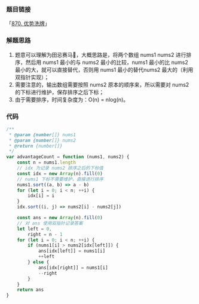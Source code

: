 ### 题目链接

「[870. 优势洗牌](https://leetcode.cn/problems/advantage-shuffle/)」

### 解题思路

1. 题意可以理解为田忌赛马🐎，大概思路是，将两个数组 nums1 nums2 进行排序，然后用 nums1 最小的与 nums2 最小的比较，nums1 最小的比 nums2 最小的大，就可以直接替代，否则用 nums1 最小的替代nums2 最大的（利用双指针实现）；
2. 需要注意的，输出数组需要按照 nums2 原本的顺序来，所以需要对 nums2 的下标进行维护，保存排序之后下标；
3. 由于需要排序，时间复杂度为：O(n) = nlog(n)。

### 代码

```js
/**
 * @param {number[]} nums1
 * @param {number[]} nums2
 * @return {number[]}
 */
var advantageCount = function (nums1, nums2) {
	const n = nums1.length
	// idx 为记录 nums2 排序之后的下标值
	const idx = new Array(n).fill(0)
	// nums1 下标不需要维护，直接进行排序
	nums1.sort((a, b) => a - b)
	for (let i = 0; i < n; ++i) {
		idx[i] = i
	}
	idx.sort((i, j) => nums2[i] - nums2[j])

	const ans = new Array(n).fill(0)
	// 对 ans 使用双指针记录答案
	let left = 0,
		right = n - 1
	for (let i = 0; i < n; ++i) {
		if (nums1[i] > nums2[idx[left]]) {
			ans[idx[left]] = nums1[i]
			++left
		} else {
			ans[idx[right]] = nums1[i]
			--right
		}
	}
	return ans
}
```

